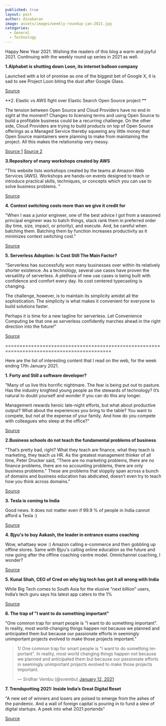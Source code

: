```yaml
---
published: true
layout: post
author: dinakaran
image: assets/images/weekly-roundup-jan-2021.jpg
categories:
  - General
  - Technology
---
```

Happy New Year 2021. Wishing the readers of this blog a warm and joyful 2021. Continuing with the weekly round up series in 2021 as well. 

**1.Alphabet is shutting down Loon, its internet balloon company**

Launched with a lot of promise as one of the biggest bet of Google X, it is sad to see Project Loon biting the dust after Google Glass. 

[Source](https://www.theverge.com/2021/1/21/22243484/alphabet-google-shutting-down-loon-internet-balloon-company-x)

**2. Elastic vs AWS fight over Elastic Search Open Source project **

The tension between Open Source and Cloud Providers have no end in sight at the moment? Changes to licensing terms and using Open Source to build a profitable business could be a recurring challenge. On the other side, Cloud Providers are trying to build products on top of Open Source offerings as a Managed Service thereby squeeing any little money that Open Source maintainers were planning to make from maintaining the project. All this makes the relationship very messy.

[Source 1](https://www.zdnet.com/article/elastic-changes-open-source-license-to-monetize-cloud-service-use/) [Source 2](https://aws.amazon.com/blogs/opensource/stepping-up-for-a-truly-open-source-elasticsearch/)


**3.Repository of many workshops created by AWS** 

"This website lists workshops created by the teams at Amazon Web Services (AWS). Workshops are hands-on events designed to teach or introduce practical skills, techniques, or concepts which you can use to solve business problems. "

[Source](https://workshops.aws)


**4. Context switching costs more than we give it credit for**

"When I was a junior engineer, one of the best advice I got from a seasoned principal engineer was to batch things, stack rank them in preferred order (by time, size, impact, or priority), and execute. And, be careful when batching them. Batching them by function increases productivity as it minimizes context switching cost."

[Source](https://thinkingthrough.substack.com/p/context-switching-cost-more-than)

**5. Serverless Adoption: Is Cost Still The Main Factor?**

"Serverless has successfully won many businesses over within its relatively shorter existence. As a technology, several use cases have proven the versatility of serverless. A plethora of new use cases is being built with confidence and comfort every day. Its cost centered typecasting is changing.

The challenge, however, is to maintain its simplicity amidst all the sophistication. The simplicity is what makes it convenient for everyone to build solutions faster.

Perhaps it is time for a new tagline for serverless. Let Convenience Computing be that one as serverless confidently marches ahead in the right direction into the future!"

[Source](https://towardsdatascience.com/serverless-adoption-is-cost-still-the-main-factor-c5e910cf8b12)

===========================================================================================


Here are the list of interesting content that I read on the web, for the week ending 17th January 2021. 

**1. Forty and Still a software developer?**

"Many of us live this horrific nightmare. The fear is being put out to pasture. Has the industry knighted young people as the stewards of technology? It’s natural to doubt yourself and wonder if you can do this any longer.

Management rewards heroic late-night efforts, but what about productive output? What about the experiences you bring to the table?
You want to compete, but not at the expense of your family. And how do you compete with colleagues who sleep at the office?"

[Source](https://medium.com/better-programming/forty-and-still-a-software-developer-741167da15e4) 

**2.Business schools do not teach the fundamental problems of business**

"That’s pretty bad, right? What they teach are finance, what they teach is marketing, they teach us HR. As the greatest management thinker of all time, Peter Drucker said, “There are no marketing problems, there are no finance problems, there are no accounting problems, there are only business problems.” These are problems that sloppily span across a bunch of domains and business education has abdicated, doesn’t even try to teach how you think across domains."

[Source](https://fs.blog/knowledge-project/roger-martin/)

**3. Tesla is coming to India**

Good news. It does not matter even if 99.9 % of people in India cannot afford a Tesla :) 

[Source](https://www.livemint.com/companies/news/elon-musk-s-tesla-opens-india-entity-in-bengaluru-names-three-directors-11610464180051.html)

**4. Bjyu's to buy Aakash, the leader in entrance exams coaching**

Wow, whattaey wow :) Amazon calling e-commerce and then gobbling up offline stores. Same with Bjyu's calling online education as the future and now going after the offline coaching centre model. Omnichannel coaching, I wonder? 

[Source](https://theprint.in/india/byjus-to-buy-medical-engineering-entrance-coaching-leader-aakash-in-1-billion-mega-deal/584286/)

**5. Kunal Shah, CEO of Cred on why big tech has got it all wrong with India** 

While Big Tech comes to South Asia for the elusive “next billion” users, India’s tech guru says his latest app caters to the 1%

[Source](https://restofworld.org/2021/india-according-to-kunal-shah/)

**6. The trap of "I want to do something important"**

"One common trap for smart people is "I want to do something important". In reality, most world-changing things happen not because we planned and anticipated them but because our passionate efforts in seemingly unimportant projects evolved to make those projects important."


<blockquote class="twitter-tweet"><p lang="en" dir="ltr">1/ One common trap for smart people is &quot;I want to do something important&quot;. In reality, most world changing things happen not because we planned and anticipated them but because our passionate efforts in seemingly unimportant projects evolved to make those projects important.</p>&mdash; Sridhar Vembu (@svembu) <a href="https://twitter.com/svembu/status/1348841472058003458?ref_src=twsrc%5Etfw">January 12, 2021</a></blockquote> <script async src="https://platform.twitter.com/widgets.js" charset="utf-8"></script>

**7. Trendspotting 2021: Inside India’s Great Digital Reset**

"A new set of winners and losers are poised to emerge from the ashes of the pandemic. And a wall of foreign capital is pouring in to fund a slew of digital startups. A peek into what 2021 portends"

[Source](https://www.foundingfuel.com/article/trendspotting-2021-inside-indias-great-digital-reset/)
